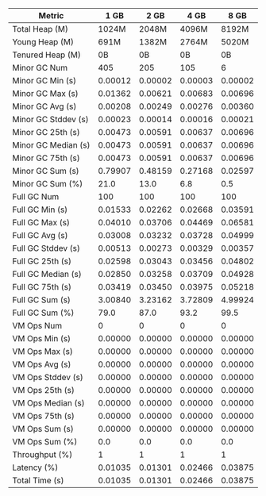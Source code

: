 | Metric | 1 GB | 2 GB | 4 GB | 8 GB |
|------|----|----|----|----|
| Total Heap (M) | 1024M | 2048M | 4096M | 8192M |
| Young Heap (M) | 691M | 1382M | 2764M | 5020M |
| Tenured Heap (M) | 0B | 0B | 0B | 0B |
| Minor GC Num | 405 | 205 | 105 | 6 |
| Minor GC Min (s) | 0.00012 | 0.00002 | 0.00003 | 0.00002 |
| Minor GC Max (s) | 0.01362 | 0.00621 | 0.00683 | 0.00696 |
| Minor GC Avg (s) | 0.00208 | 0.00249 | 0.00276 | 0.00360 |
| Minor GC Stddev (s) | 0.00023 | 0.00014 | 0.00016 | 0.00021 |
| Minor GC 25th (s) | 0.00473 | 0.00591 | 0.00637 | 0.00696 |
| Minor GC Median (s) | 0.00473 | 0.00591 | 0.00637 | 0.00696 |
| Minor GC 75th (s) | 0.00473 | 0.00591 | 0.00637 | 0.00696 |
| Minor GC Sum (s) | 0.79907 | 0.48159 | 0.27168 | 0.02597 |
| Minor GC Sum (%) | 21.0 | 13.0 | 6.8 | 0.5 |
| Full GC Num | 100 | 100 | 100 | 100 |
| Full GC Min (s) | 0.01533 | 0.02262 | 0.02668 | 0.03591 |
| Full GC Max (s) | 0.04010 | 0.03706 | 0.04469 | 0.06581 |
| Full GC Avg (s) | 0.03008 | 0.03232 | 0.03728 | 0.04999 |
| Full GC Stddev (s) | 0.00513 | 0.00273 | 0.00329 | 0.00357 |
| Full GC 25th (s) | 0.02598 | 0.03043 | 0.03456 | 0.04802 |
| Full GC Median (s) | 0.02850 | 0.03258 | 0.03709 | 0.04928 |
| Full GC 75th (s) | 0.03419 | 0.03450 | 0.03975 | 0.05218 |
| Full GC Sum (s) | 3.00840 | 3.23162 | 3.72809 | 4.99924 |
| Full GC Sum (%) | 79.0 | 87.0 | 93.2 | 99.5 |
| VM Ops Num | 0 | 0 | 0 | 0 |
| VM Ops Min (s) | 0.00000 | 0.00000 | 0.00000 | 0.00000 |
| VM Ops Max (s) | 0.00000 | 0.00000 | 0.00000 | 0.00000 |
| VM Ops Avg (s) | 0.00000 | 0.00000 | 0.00000 | 0.00000 |
| VM Ops Stddev (s) | 0.00000 | 0.00000 | 0.00000 | 0.00000 |
| VM Ops 25th (s) | 0.00000 | 0.00000 | 0.00000 | 0.00000 |
| VM Ops Median (s) | 0.00000 | 0.00000 | 0.00000 | 0.00000 |
| VM Ops 75th (s) | 0.00000 | 0.00000 | 0.00000 | 0.00000 |
| VM Ops Sum (s) | 0.00000 | 0.00000 | 0.00000 | 0.00000 |
| VM Ops Sum (%) | 0.0 | 0.0 | 0.0 | 0.0 |
| Throughput (%) | 1 | 1 | 1 | 1 |
| Latency (%) | 0.01035 | 0.01301 | 0.02466 | 0.03875 |
| Total Time (s) | 0.01035 | 0.01301 | 0.02466 | 0.03875 |
